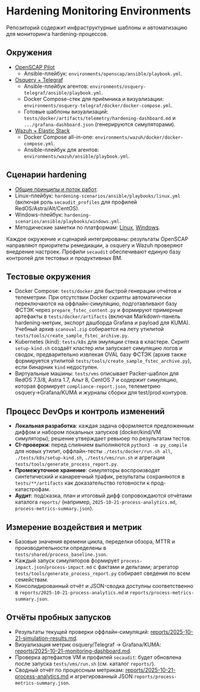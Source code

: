 # Hardening Monitoring Environments

Репозиторий содержит инфраструктурные шаблоны и автоматизацию для мониторинга hardening-процессов.

## Окружения
- [OpenSCAP Pilot](environments/openscap/README.md)
  - Ansible-плейбук: `environments/openscap/ansible/playbook.yml`.
- [Osquery + Telegraf](environments/osquery-telegraf/README.md)
  - Ansible-плейбук агентов: `environments/osquery-telegraf/ansible/playbook.yml`.
  - Docker Compose-стек для приёмника и визуализации: `environments/osquery-telegraf/docker/docker-compose.yml`.
  - Готовые шаблоны визуализаций: `tests/docker/artifacts/telemetry/hardening-dashboard.md` и `.../grafana-dashboard.json` (генерируются симуляторами).
- [Wazuh + Elastic Stack](environments/wazuh/README.md)
  - Docker Compose all-in-one: `environments/wazuh/docker/docker-compose.yml`.
  - Ansible-плейбук для агентов: `environments/wazuh/ansible/playbook.yml`.

## Сценарии hardening
- [Общие принципы и поток работ](hardening-scenarios/README.md).
- Linux-плейбук: `hardening-scenarios/ansible/playbooks/linux.yml` (включая роль `secaudit_profiles` для профилей RedOS/Astra/Alt/CentOS).
- Windows-плейбук: `hardening-scenarios/ansible/playbooks/windows.yml`.
- Методические заметки по платформам: [Linux](hardening-scenarios/linux.md), [Windows](hardening-scenarios/windows.md).

Каждое окружение и сценарий интегрированы: результаты OpenSCAP направляют приоритеты ремедиации, а osquery и Wazuh проверяют внедрение настроек. Профили `secaudit` обеспечивают единую базу контролей для тестовых и продуктивных ВМ.

## Тестовые окружения
- Docker Compose: `tests/docker` для быстрой генерации отчётов и телеметрии. При отсутствии Docker скрипты автоматически
  переключаются на оффлайн-симуляцию, подготавливают базу ФСТЭК через `prepare_fstec_content.py` и формируют примерные артефакты
  в `tests/docker/artifacts` (включая Markdown-панель hardening-метрик, экспорт дашборда Grafana и payload для KUMA). Учебный архив `scanoval.zip` собирается на лету утилитой `tests/tools/create_sample_fstec_archive.py`.
- Kubernetes (kind): `tests/k8s` для эмуляции стека в кластере. Скрипт `setup-kind.sh` создаёт кластер или запускает симуляцию
  логов и сводок, предварительно извлекая OVAL базу ФСТЭК (архив также формируется утилитой `tests/tools/create_sample_fstec_archive.py`), если бинарник `kind` недоступен.
- Виртуальные машины: `tests/vms` описывает Packer-шаблон для RedOS 7.3/8, Astra 1.7, Альт 8, CentOS 7 и содержит симуляцию, которая формирует `compliance-report.json`, телеметрию osquery→Grafana/KUMA и журналы сборки для test/prod контуров.

## Процесс DevOps и контроль изменений
- **Локальная разработка**: каждая задача оформляется предложенным диффом и набором локальных запусков (docker/kind/VM симуляторы); решение утверждает ревьюер по результатам тестов.
- **CI-проверки**: перед слиянием выполняются `python3 -m py_compile` для новых утилит, оффлайн-тесты `./tests/docker/run.sh all`, `./tests/k8s/setup-kind.sh`, `./tests/vms/run.sh` и агрегация `tests/tools/generate_process_report.py`.
- **Промежуточное хранение**: симуляторы воспроизводят синтетический и канареечный трафик, результаты сохраняются в `tests/**/artifacts` как доказательство готовности к прод-катастрофам.
- **Аудит**: подсказка, план и итоговый дифф сопровождаются отчётами каталога `reports/` (например, `2025-10-21-process-analytics.md`, `process-metrics-summary.json`).

## Измерение воздействия и метрик
- Базовые значения времени цикла, переделки обзора, MTTR и производительности определены в `tests/shared/process_baseline.json`.
- Каждый запуск симуляторов формирует `process-impact.json`/`process-impact.md` с фактами и дельтами; агрегатор `tests/tools/generate_process_report.py` собирает сведения по всем семействам.
- Консолидированный отчёт и JSON-сводка доступны соответственно в `reports/2025-10-21-process-analytics.md` и `reports/process-metrics-summary.json`.

## Отчёты пробных запусков
- Результаты текущей проверки оффлайн-симуляций: [reports/2025-10-21-simulation-results.md](reports/2025-10-21-simulation-results.md).
- Визуализация метрик osquery/Telegraf -> Grafana/KUMA: [reports/2025-10-21-monitoring-dashboard.md](reports/2025-10-21-monitoring-dashboard.md).
- Проверка артефактов VM и профилей `secaudit`: будет обновлена после запуска `tests/vms/run.sh` (см. каталог `reports/`).
- Сводный отчёт по процессным метрикам: [reports/2025-10-21-process-analytics.md](reports/2025-10-21-process-analytics.md) и агрегированный JSON `reports/process-metrics-summary.json`.
